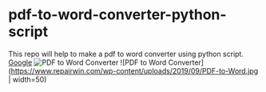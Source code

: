 # pdf-to-word-converter-python-script
This repo will help to make a pdf to word converter using python script. <a href="http://google.com">Google</a>
![PDF to Word Converter](https://www.repairwin.com/wp-content/uploads/2019/09/PDF-to-Word.jpg)
![PDF to Word Converter](https://www.repairwin.com/wp-content/uploads/2019/09/PDF-to-Word.jpg | width=50)
